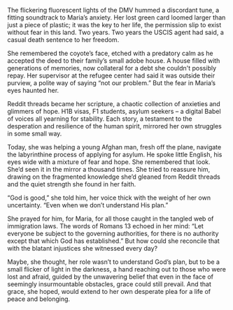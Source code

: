 The flickering fluorescent lights of the DMV hummed a discordant tune, a fitting soundtrack to Maria’s anxiety. Her lost green card loomed larger than just a piece of plastic; it was the key to her life, the permission slip to exist without fear in this land. Two years. Two years the USCIS agent had said, a casual death sentence to her freedom.

She remembered the coyote’s face, etched with a predatory calm as he accepted the deed to their family’s small adobe house. A house filled with generations of memories, now collateral for a debt she couldn't possibly repay. Her supervisor at the refugee center had said it was outside their purview, a polite way of saying “not our problem.” But the fear in Maria’s eyes haunted her.

Reddit threads became her scripture, a chaotic collection of anxieties and glimmers of hope. H1B visas, F1 students, asylum seekers – a digital Babel of voices all yearning for stability. Each story, a testament to the desperation and resilience of the human spirit, mirrored her own struggles in some small way.

Today, she was helping a young Afghan man, fresh off the plane, navigate the labyrinthine process of applying for asylum. He spoke little English, his eyes wide with a mixture of fear and hope. She remembered that look. She’d seen it in the mirror a thousand times. She tried to reassure him, drawing on the fragmented knowledge she’d gleaned from Reddit threads and the quiet strength she found in her faith.

“God is good,” she told him, her voice thick with the weight of her own uncertainty. “Even when we don’t understand His plan.”

She prayed for him, for Maria, for all those caught in the tangled web of immigration laws. The words of Romans 13 echoed in her mind: “Let everyone be subject to the governing authorities, for there is no authority except that which God has established.” But how could she reconcile that with the blatant injustices she witnessed every day?

Maybe, she thought, her role wasn’t to understand God’s plan, but to be a small flicker of light in the darkness, a hand reaching out to those who were lost and afraid, guided by the unwavering belief that even in the face of seemingly insurmountable obstacles, grace could still prevail. And that grace, she hoped, would extend to her own desperate plea for a life of peace and belonging.